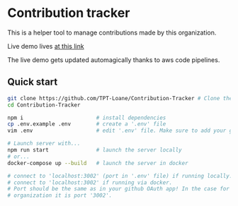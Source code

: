 # Contribution tracker

This is a helper tool to manage contributions made by this organization.

Live demo lives [at this link](https://tptloanecontributiontracker3-env.eba-zmmir3sx.eu-west-1.elasticbeanstalk.com/)

The live demo gets updated automagically thanks to aws code pipelines.

## Quick start

```bash
git clone https://github.com/TPT-Loane/Contribution-Tracker # Clone the repo
cd Contribution-Tracker

npm i                       # install dependencies
cp .env.example .env        # create a '.env' file
vim .env                    # edit '.env' file. Make sure to add your github secrets!

# Launch server with...
npm run start               # launch the server locally
# or...
docker-compose up --build   # launch the server in docker

# connect to 'localhost:3002' (port in '.env' file) if running locally.
# connect to 'localhost:3002' if running via docker.
# Port should be the same as in your github OAuth app! In the case for this
# organization it is port '3002'.
```
